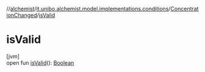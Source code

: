 //[alchemist](../../../index.md)/[it.unibo.alchemist.model.implementations.conditions](../index.md)/[ConcentrationChanged](index.md)/[isValid](is-valid.md)

# isValid

[jvm]\
open fun [isValid](is-valid.md)(): [Boolean](https://kotlinlang.org/api/latest/jvm/stdlib/kotlin/-boolean/index.html)
